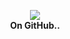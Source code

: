 <p align="center">
  <img src="https://i.imgur.com/MqakPef.png"><br>
  <b>On GitHub..</b>
  
  </p>
